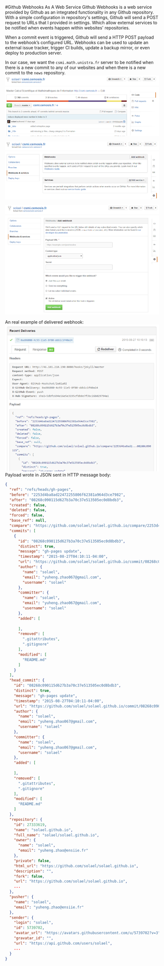 #Github Webhooks As A Web Service
Github Webhooks is a web service provided by Github as an integrated functionality in any Github repository. With a simple configuration in repository's settings, Github will send a POST request to URLs that I provided in settings. Which allow external services to be notified when events happen within websites' repositories. 

When a commit event is triggered, Github will send a HTTP POST payload to the webhook’s configured URL. Webhooks can be used to update an external issue tracker, trigger CI builds, update a backup mirror, or even deploy to production server.

In our case, we want the `csmi.math.unistra.fr` server to be notified when there is a new commit to any of our websites and when there is a new commit to the `news` repository.
![](settings.png)

![](addwebhooks.png)

![](webhooks.png)

An real example of delivered webhook:
![](sent.png)
Payload wrote in JSON sent in HTTP message body:
```json
{
  "ref": "refs/heads/gh-pages",
  "before": "2253d4ba8ad22472255806f62381a964d3ce7982",
  "after": "08268c090115d627b3a70c37e513505ec0d8bdb3",
  "created": false,
  "deleted": false,
  "forced": false,
  "base_ref": null,
  "compare": "https://github.com/solael/solael.github.io/compare/2253d4ba8ad2...08268c090115",
  "commits": [
    {
      "id": "08268c090115d627b3a70c37e513505ec0d8bdb3",
      "distinct": true,
      "message": "gh-pages update",
      "timestamp": "2015-08-27T04:10:11-04:00",
      "url": "https://github.com/solael/solael.github.io/commit/08268c090115d627b3a70c37e513505ec0d8bdb3",
      "author": {
        "name": "solael",
        "email": "yuheng.zhao067@gmail.com",
        "username": "solael"
      },
      "committer": {
        "name": "solael",
        "email": "yuheng.zhao067@gmail.com",
        "username": "solael"
      },
      "added": [

      ],
      "removed": [
        ".gitattributes",
        ".gitignore"
      ],
      "modified": [
        "README.md"
      ]
    }
  ],
  "head_commit": {
    "id": "08268c090115d627b3a70c37e513505ec0d8bdb3",
    "distinct": true,
    "message": "gh-pages update",
    "timestamp": "2015-08-27T04:10:11-04:00",
    "url": "https://github.com/solael/solael.github.io/commit/08268c090115d627b3a70c37e513505ec0d8bdb3",
    "author": {
      "name": "solael",
      "email": "yuheng.zhao067@gmail.com",
      "username": "solael"
    },
    "committer": {
      "name": "solael",
      "email": "yuheng.zhao067@gmail.com",
      "username": "solael"
    },
    "added": [

    ],
    "removed": [
      ".gitattributes",
      ".gitignore"
    ],
    "modified": [
      "README.md"
    ]
  },
  "repository": {
    "id": 27333619,
    "name": "solael.github.io",
    "full_name": "solael/solael.github.io",
    "owner": {
      "name": "solael",
      "email": "yuheng.zhao@ensiie.fr"
    },
    "private": false,
    "html_url": "https://github.com/solael/solael.github.io",
    "description": "",
    "fork": false,
    "url": "https://github.com/solael/solael.github.io",
    ...
  },
  "pusher": {
    "name": "solael",
    "email": "yuheng.zhao@ensiie.fr"
  },
  "sender": {
    "login": "solael",
    "id": 5739702,
    "avatar_url": "https://avatars.githubusercontent.com/u/5739702?v=3",
    "gravatar_id": "",
    "url": "https://api.github.com/users/solael",
    ...
  }
}
```